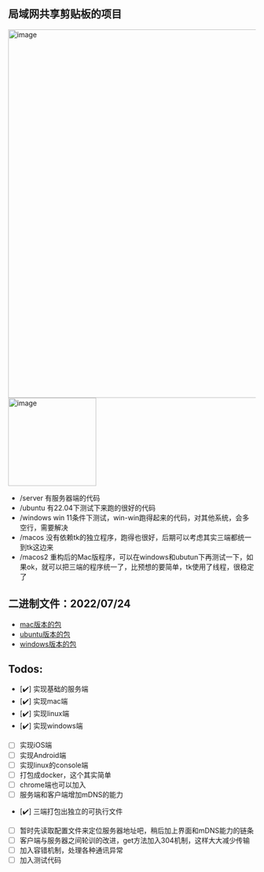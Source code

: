 ## 局域网共享剪贴板的项目

<img width="749" alt="image" src="https://user-images.githubusercontent.com/637919/180456428-881e23a1-3946-43aa-b6b2-28ad524a6266.png">
<img width="179" alt="image" src="https://user-images.githubusercontent.com/637919/180456466-fc082baa-64af-48ee-ba9a-38707e9be66e.png">


* /server 有服务器端的代码
* /ubuntu 有22.04下测试下来跑的很好的代码
* /windows win 11条件下测试，win-win跑得起来的代码，对其他系统，会多空行，需要解决
* /macos 没有依赖tk的独立程序，跑得也很好，后期可以考虑其实三端都统一到tk这边来
* /macos2 重构后的Mac版程序，可以在windows和ubutun下再测试一下，如果ok，就可以把三端的程序统一了，比预想的要简单，tk使用了线程，很稳定了


## 二进制文件：2022/07/24
* [mac版本的包](https://github.com/lemonhall/clipboard/raw/main/macos2/dist.zip)
* [ubuntu版本的包](https://github.com/lemonhall/clipboard/raw/main/ubuntu/dist.zip)
* [windows版本的包](https://github.com/lemonhall/clipboard/raw/main/windows/dist.zip)


## Todos:

- [:heavy_check_mark:] 实现基础的服务端
- [:heavy_check_mark:] 实现mac端
- [:heavy_check_mark:] 实现linux端
- [:heavy_check_mark:] 实现windows端
- [ ] 实现iOS端
- [ ] 实现Android端
- [ ] 实现linux的console端
- [ ] 打包成docker，这个其实简单
- [ ] chrome端也可以加入
- [ ] 服务端和客户端增加mDNS的能力
- [:heavy_check_mark:] 三端打包出独立的可执行文件
- [ ] 暂时先读取配置文件来定位服务器地址吧，稍后加上界面和mDNS能力的链条
- [ ] 客户端与服务器之间轮训的改进，get方法加入304机制，这样大大减少传输
- [ ] 加入容错机制，处理各种通讯异常
- [ ] 加入测试代码
